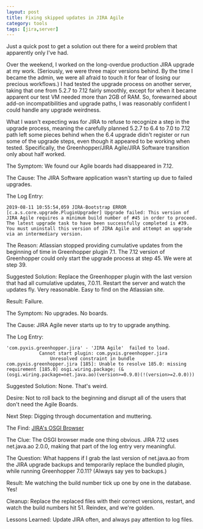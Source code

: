 ```yaml
---
layout: post
title: Fixing skipped updates in JIRA Agile
category: tools
tags: [jira,server]
---
```


Just a quick post to get a solution out there for a weird problem that apparently only I've had.

Over the weekend, I worked on the long-overdue production JIRA upgrade at my work. (Seriously, we were three major versions behind. By the time I became the admin, we were all afraid to touch it for fear of losing our precious workflows.) I had tested the upgrade process on another server, taking that one from 5.2.7 to 7.12 fairly smoothly, except for when it became apparent our test VM needed more than 2GB of RAM. So, forewarned about add-on incompatibilities and upgrade paths, I was reasonably confident I could handle any upgrade weirdness.

What I wasn't expecting was for JIRA to refuse to recognize a step in the upgrade process, meaning the carefully planned 5.2.7 to 6.4 to 7.0 to 7.12 path left some pieces behind when the 6.4 upgrade didn't register or run some of the upgrade steps, even though it appeared to be working when tested. Specifically, the Greenhopper/JIRA Agile/JIRA Software transition only about half worked.

The Symptom: We found our Agile boards had disappeared in 7.12.

The Cause: The JIRA Software application wasn't starting up due to failed upgrades.

The Log Entry:

```
2019-08-11 10:55:54,059 JIRA-Bootstrap ERROR      [c.a.s.core.upgrade.PluginUpgrader] Upgrade failed: This version of JIRA Agile requires a minimum build number of #45 in order to proceed. The latest upgrade task to have been successfully completed is #39. You must uninstall this version of JIRA Agile and attempt an upgrade via an intermediary version.
```

The Reason: Atlassian stopped providing cumulative updates from the beginning of time in Greenhopper plugin 7.1. The 7.12 version of Greenhopper could only start the upgrade process at step 45. We were at step 39.

Suggested Solution: Replace the Greenhopper plugin with the last version that had all cumulative updates, 7.0.11. Restart the server and watch the updates fly. Very reasonable. Easy to find on the Atlassian site.

Result: Failure.

The Symptom: No upgrades. No boards.

The Cause: JIRA Agile never starts up to try to upgrade anything.

The Log Entry:

```
'com.pyxis.greenhopper.jira' - 'JIRA Agile'  failed to load.
    		Cannot start plugin: com.pyxis.greenhopper.jira
    			Unresolved constraint in bundle com.pyxis.greenhopper.jira [185]: Unable to resolve 185.0: missing requirement [185.0] osgi.wiring.package; (&(osgi.wiring.package=net.java.ao)(version>=0.9.0)(!(version>=2.0.0)))
```

Suggested Solution: None. That's weird.

Desire: Not to roll back to the beginning and disrupt all of the users that don't need the Agile Boards.

Next Step: Digging through documentation and muttering.

The Find: [JIRA's OSGI Browser](https://developer.atlassian.com/server/framework/atlassian-sdk/using-the-osgi-browser/)

The Clue: The OSGI browser made one thing obvious. JIRA 7.12 uses net.java.ao 2.0.0, making that part of the log entry very meaningful.

The Question: What happens if I grab the last version of net.java.ao from the JIRA upgrade backups and temporarily replace the bundled plugin, while running Greenhopper 7.0.11? (Always say yes to backups.)

Result: Me watching the build number tick up one by one in the database. Yes!

Cleanup: Replace the replaced files with their correct versions, restart, and watch the build numbers hit 51. Reindex, and we're golden.

Lessons Learned: Update JIRA often, and always pay attention to log files.
